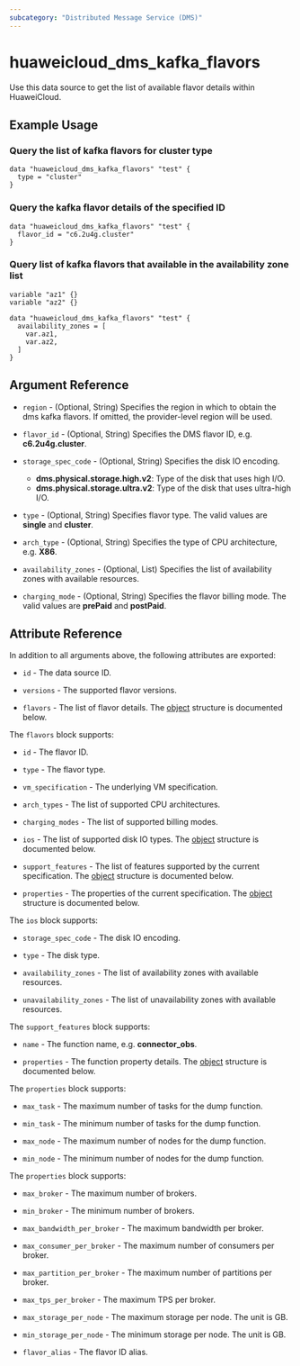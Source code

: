 ```yaml
---
subcategory: "Distributed Message Service (DMS)"
---
```


# huaweicloud_dms_kafka_flavors

Use this data source to get the list of available flavor details within HuaweiCloud.

## Example Usage

### Query the list of kafka flavors for cluster type

```hcl
data "huaweicloud_dms_kafka_flavors" "test" {
  type = "cluster"
}
```

### Query the kafka flavor details of the specified ID

```hcl
data "huaweicloud_dms_kafka_flavors" "test" {
  flavor_id = "c6.2u4g.cluster"
}
```

### Query list of kafka flavors that available in the availability zone list

```hcl
variable "az1" {}
variable "az2" {}

data "huaweicloud_dms_kafka_flavors" "test" {
  availability_zones = [
    var.az1,
    var.az2,
  ]
}
```

## Argument Reference

* `region` - (Optional, String) Specifies the region in which to obtain the dms kafka flavors.
  If omitted, the provider-level region will be used.

* `flavor_id` - (Optional, String) Specifies the DMS flavor ID, e.g. **c6.2u4g.cluster**.

* `storage_spec_code` - (Optional, String) Specifies the disk IO encoding.
  + **dms.physical.storage.high.v2**: Type of the disk that uses high I/O.
  + **dms.physical.storage.ultra.v2**: Type of the disk that uses ultra-high I/O.

* `type` - (Optional, String) Specifies flavor type. The valid values are **single** and **cluster**.

* `arch_type` - (Optional, String) Specifies the type of CPU architecture, e.g. **X86**.

* `availability_zones` - (Optional, List) Specifies the list of availability zones with available resources.

* `charging_mode` - (Optional, String) Specifies the flavor billing mode.
  The valid values are **prePaid** and **postPaid**.

## Attribute Reference

In addition to all arguments above, the following attributes are exported:

* `id` - The data source ID.

* `versions` - The supported flavor versions.

* `flavors` - The list of flavor details.
  The [object](#dms_kafka_flavors) structure is documented below.

<a name="dms_kafka_flavors"></a>
The `flavors` block supports:

* `id` - The flavor ID.

* `type` - The flavor type.

* `vm_specification` - The underlying VM specification.

* `arch_types` - The list of supported CPU architectures.

* `charging_modes` - The list of supported billing modes.

* `ios` - The list of supported disk IO types.
  The [object](#dms_kafka_flavor_ios) structure is documented below.

* `support_features` - The list of features supported by the current specification.
  The [object](#dms_kafka_flavor_support_features) structure is documented below.

* `properties` - The properties of the current specification.
  The [object](#dms_kafka_flavor_properties) structure is documented below.

<a name="dms_kafka_flavor_ios"></a>
The `ios` block supports:

* `storage_spec_code` - The disk IO encoding.

* `type` - The disk type.

* `availability_zones` - The list of availability zones with available resources.

* `unavailability_zones` - The list of unavailability zones with available resources.

<a name="dms_kafka_flavor_support_features"></a>
The `support_features` block supports:

* `name` - The function name, e.g. **connector_obs**.

* `properties` - The function property details.
  The [object](#dms_kafka_flavor_support_feature_properties) structure is documented below.

<a name="dms_kafka_flavor_support_feature_properties"></a>
The `properties` block supports:

* `max_task` - The maximum number of tasks for the dump function.

* `min_task` - The minimum number of tasks for the dump function.

* `max_node` - The maximum number of nodes for the dump function.

* `min_node` - The minimum number of nodes for the dump function.

<a name="dms_kafka_flavor_properties"></a>
The `properties` block supports:

* `max_broker` - The maximum number of brokers.

* `min_broker` - The minimum number of brokers.

* `max_bandwidth_per_broker` - The maximum bandwidth per broker.

* `max_consumer_per_broker` - The maximum number of consumers per broker.

* `max_partition_per_broker` - The maximum number of partitions per broker.

* `max_tps_per_broker` - The maximum TPS per broker.

* `max_storage_per_node` - The maximum storage per node. The unit is GB.

* `min_storage_per_node` - The minimum storage per node. The unit is GB.

* `flavor_alias` - The flavor ID alias.
